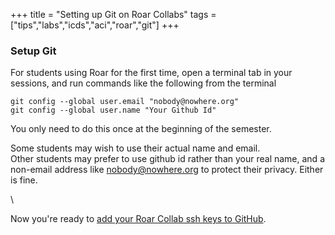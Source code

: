 +++
title = "Setting up Git on Roar Collabs"
tags = ["tips","labs","icds","aci","roar","git"]
+++

### Setup Git

For students using Roar for the first time, open a terminal tab in your sessions, and run commands like the following from the terminal
```shell
git config --global user.email "nobody@nowhere.org"
git config --global user.name "Your Github Id"
```
You only need to do this once at the beginning of the semester.  

Some students may wish to use their actual name and email.  
Other students may prefer to use github id rather than your real name, and a non-email address like nobody@nowhere.org to protect their privacy.
Either is fine.

\\

Now you're ready to [add your Roar Collab ssh keys to GitHub](../sshkeys).
